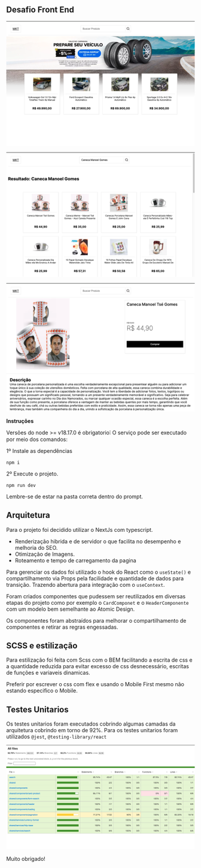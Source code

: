 ## **Desafio Front End**

![enter image description here](https://github.com/yuricplus/promotion_challenger/blob/main/public/home.png?raw=true)

![enter image description here](https://github.com/yuricplus/promotion_challenger/blob/main/public/busca.png?raw=true)

![enter image description here](https://github.com/yuricplus/promotion_challenger/blob/main/public/detalhes.png?raw=true)

**Instruções**

Versões do node >= v18.17.0 é obrigatorio❕
O serviço pode ser executado por meio dos comandos:

1º Instale as dependências
```
npm i
```
2º Execute o projeto.

```
npm run dev
```

Lembre-se de estar na pasta correta dentro do prompt.

## Arquitetura
Para o projeto foi decidido utilizar o NextJs com typescript.

 - Renderização hibrida e de servidor o que facilita no desempenho e melhoria do SEO.
 - Otimização de Imagens.
 - Roteamento e tempo de carregamento da pagina

Para gerenciar os dados foi utilizado o hook do React como o `useState()` e compartilhamento via Props pela facilidade e quantidade de dados para transição. Trazendo abertura para integração com o `useContext`.

Foram criados componentes que pudessem ser reutilizados em diversas etapas do projeto como por exemplo o `CardComponet` e o `HeaderComponente` com um modelo bem semelhante ao Atomic Design.

Os componentes foram abstraídos para melhorar o compartilhamento de componentes e retirar as regras engessadas.

## SCSS e estilização
Para estilização foi feita com Scss com o BEM facilitando a escrita de css e a quantidade reduzida para evitar excesso de css desnecessário, escritas de funções e variaveis dinamicas.

Preferir por escrever o css com flex e usando o Mobile First mesmo não estando especifico o Mobile.

## Testes Unitarios
Os testes unitarios foram executados  cobrindo algumas camadas da arquitetura cobrindo em torno de 92%.
Para os testes unitarios foram utilizados `@jest`, `@testing-library/react`

![enter image description here](https://github.com/yuricplus/promotion_challenger/blob/main/public/coverage.png?raw=true)

Muito obrigado!

